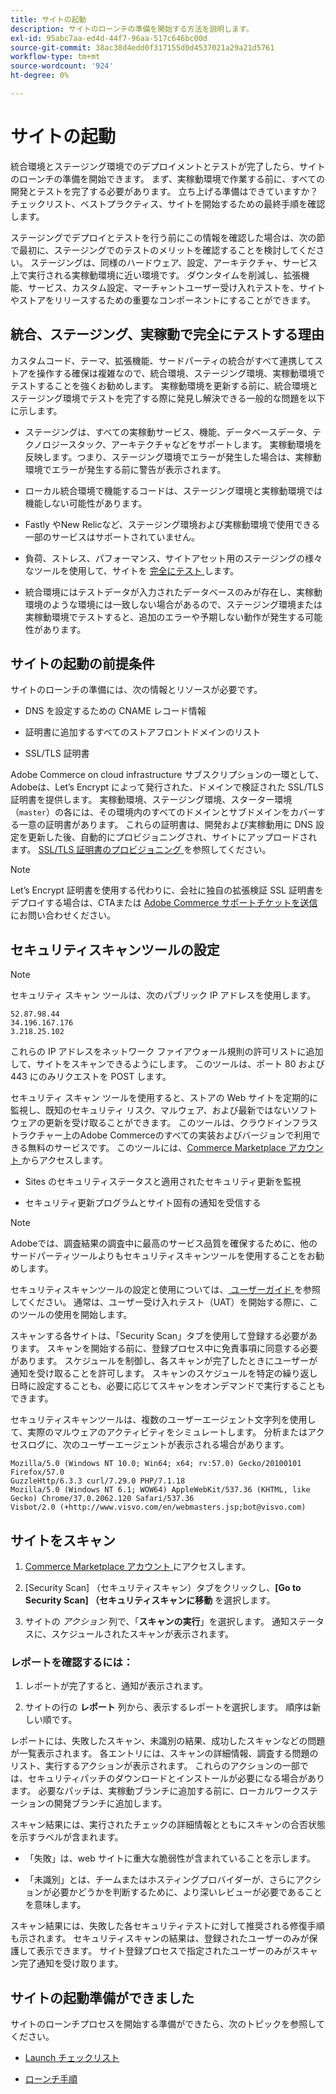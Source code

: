 ```yaml
---
title: サイトの起動
description: サイトのローンチの準備を開始する方法を説明します。
exl-id: 95abc7aa-ed4d-44f7-96aa-517c646bc00d
source-git-commit: 38ac38d4edd0f317155d0d4537021a29a21d5761
workflow-type: tm+mt
source-wordcount: '924'
ht-degree: 0%

---
```


# サイトの起動

統合環境とステージング環境でのデプロイメントとテストが完了したら、サイトのローンチの準備を開始できます。 まず、実稼動環境で作業する前に、すべての開発とテストを完了する必要があります。 立ち上げる準備はできていますか？ チェックリスト、ベストプラクティス、サイトを開始するための最終手順を確認します。

ステージングでデプロイとテストを行う前にこの情報を確認した場合は、次の節で最初に、ステージングでのテストのメリットを確認することを検討してください。 ステージングは、同様のハードウェア、設定、アーキテクチャ、サービス上で実行される実稼動環境に近い環境です。 ダウンタイムを削減し、拡張機能、サービス、カスタム設定、マーチャントユーザー受け入れテストを、サイトやストアをリリースするための重要なコンポーネントにすることができます。

## 統合、ステージング、実稼動で完全にテストする理由

カスタムコード、テーマ、拡張機能、サードパーティの統合がすべて連携してストアを操作する確保は複雑なので、統合環境、ステージング環境、実稼動環境でテストすることを強くお勧めします。 実稼動環境を更新する前に、統合環境とステージング環境でテストを完了する際に発見し解決できる一般的な問題を以下に示します。

- ステージングは、すべての実稼動サービス、機能、データベースデータ、テクノロジースタック、アーキテクチャなどをサポートします。 実稼動環境を反映します。つまり、ステージング環境でエラーが発生した場合は、実稼動環境でエラーが発生する前に警告が表示されます。

- ローカル統合環境で機能するコードは、ステージング環境と実稼動環境では機能しない可能性があります。

- Fastly やNew Relicなど、ステージング環境および実稼動環境で使用できる一部のサービスはサポートされていません。

- 負荷、ストレス、パフォーマンス、サイトアセット用のステージングの様々なツールを使用して、サイトを [ 完全にテスト ](../test/guidance.md) します。

- 統合環境にはテストデータが入力されたデータベースのみが存在し、実稼動環境のような環境には一致しない場合があるので、ステージング環境または実稼動環境でテストすると、追加のエラーや予期しない動作が発生する可能性があります。

## サイトの起動の前提条件

サイトのローンチの準備には、次の情報とリソースが必要です。

- DNS を設定するための CNAME レコード情報

- 証明書に追加するすべてのストアフロントドメインのリスト

- SSL/TLS 証明書

Adobe Commerce on cloud infrastructure サブスクリプションの一環として、Adobeは、Let’s Encrypt によって発行された、ドメインで検証された SSL/TLS 証明書を提供します。 実稼動環境、ステージング環境、スターター環境（`master`）の各には、その環境内のすべてのドメインとサブドメインをカバーする一意の証明書があります。 これらの証明書は、開発および実稼動用に DNS 設定を更新した後、自動的にプロビジョニングされ、サイトにアップロードされます。 [SSL/TLS 証明書のプロビジョニング ](../cdn/fastly-configuration.md#provision-ssltls-certificates) を参照してください。

>[!NOTE]
>
>Let’s Encrypt 証明書を使用する代わりに、会社に独自の拡張検証 SSL 証明書をデプロイする場合は、CTAまたは [Adobe Commerce サポートチケットを送信 ](https://experienceleague.adobe.com/docs/commerce-knowledge-base/kb/help-center-guide/magento-help-center-user-guide.html?lang=ja#submit-ticket) にお問い合わせください。

## セキュリティスキャンツールの設定

>[!NOTE]
>
>セキュリティ スキャン ツールは、次のパブリック IP アドレスを使用します。
>
>```text
>52.87.98.44
>34.196.167.176
>3.218.25.102
>```
>
>これらの IP アドレスをネットワーク ファイアウォール規則の許可リストに追加して、サイトをスキャンできるようにします。 このツールは、ポート 80 および 443 にのみリクエストを POST します。

セキュリティ スキャン ツールを使用すると、ストアの Web サイトを定期的に監視し、既知のセキュリティ リスク、マルウェア、および最新ではないソフトウェアの更新を受け取ることができます。 このツールは、クラウドインフラストラクチャー上のAdobe Commerceのすべての実装およびバージョンで利用できる無料のサービスです。 このツールには、[Commerce Marketplace アカウント ](https://account.magento.com/customer/account/login) からアクセスします。

- Sites のセキュリティステータスと適用されたセキュリティ更新を監視

- セキュリティ更新プログラムとサイト固有の通知を受信する

>[!NOTE]
>
>Adobeでは、調査結果の調査中に最高のサービス品質を確保するために、他のサードパーティツールよりもセキュリティスキャンツールを使用することをお勧めします。

セキュリティスキャンツールの設定と使用については、[ ユーザーガイド ](https://experienceleague.adobe.com/ja/docs/commerce-admin/systems/security/security-scan) を参照してください。 通常は、ユーザー受け入れテスト（UAT）を開始する際に、このツールの使用を開始します。

スキャンする各サイトは、「Security Scan」タブを使用して登録する必要があります。 スキャンを開始する前に、登録プロセス中に免責事項に同意する必要があります。 スケジュールを制御し、各スキャンが完了したときにユーザーが通知を受け取ることを許可します。 スキャンのスケジュールを特定の繰り返し日時に設定することも、必要に応じてスキャンをオンデマンドで実行することもできます。

セキュリティスキャンツールは、複数のユーザーエージェント文字列を使用して、実際のマルウェアのアクティビティをシミュレートします。 分析またはアクセスログに、次のユーザーエージェントが表示される場合があります。

```text
Mozilla/5.0 (Windows NT 10.0; Win64; x64; rv:57.0) Gecko/20100101 Firefox/57.0
GuzzleHttp/6.3.3 curl/7.29.0 PHP/7.1.18
Mozilla/5.0 (Windows NT 6.1; WOW64) AppleWebKit/537.36 (KHTML, like Gecko) Chrome/37.0.2062.120 Safari/537.36
Visbot/2.0 (+http://www.visvo.com/en/webmasters.jsp;bot@visvo.com)
```

## サイトをスキャン

1. [Commerce Marketplace アカウント ](https://account.magento.com/customer/account/login) にアクセスします。

1. [Security Scan] （セキュリティスキャン）タブをクリックし、**[Go to Security Scan] （セキュリティスキャンに移動** を選択します。

1. サイトの _アクション_ 列で、「**スキャンの実行**」を選択します。 通知ステータスに、スケジュールされたスキャンが表示されます。

### レポートを確認するには：

1. レポートが完了すると、通知が表示されます。

1. サイトの行の **レポート** 列から、表示するレポートを選択します。 順序は新しい順です。

レポートには、失敗したスキャン、未識別の結果、成功したスキャンなどの問題が一覧表示されます。 各エントリには、スキャンの詳細情報、調査する問題のリスト、実行するアクションが表示されます。 これらのアクションの一部では、セキュリティパッチのダウンロードとインストールが必要になる場合があります。 必要なパッチは、実稼動ブランチに追加する前に、ローカルワークステーションの開発ブランチに追加します。

スキャン結果には、実行されたチェックの詳細情報とともにスキャンの合否状態を示すラベルが含まれます。

- 「失敗」は、web サイトに重大な脆弱性が含まれていることを示します。

- 「未識別」とは、チームまたはホスティングプロバイダーが、さらにアクションが必要かどうかを判断するために、より深いレビューが必要であることを意味します。

スキャン結果には、失敗した各セキュリティテストに対して推奨される修復手順も示されます。 セキュリティスキャンの結果は、登録されたユーザーのみが保護して表示できます。 サイト登録プロセスで指定されたユーザーのみがスキャン完了通知を受け取ります。

## サイトの起動準備ができました

サイトのローンチプロセスを開始する準備ができたら、次のトピックを参照してください。

- [Launch チェックリスト](checklist.md)

- [ローンチ手順](steps.md)
